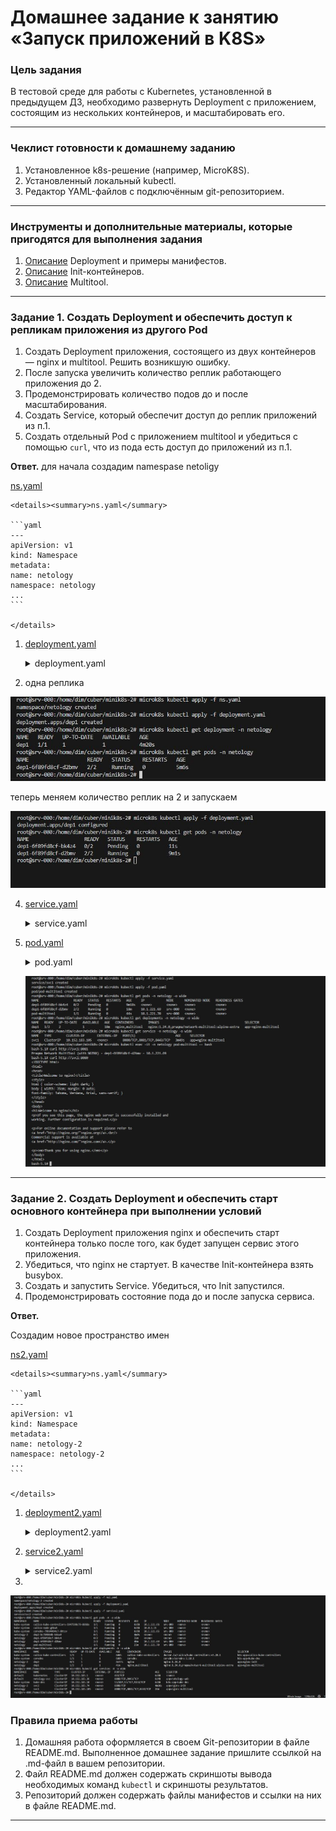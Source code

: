 # Домашнее задание к занятию «Запуск приложений в K8S»



### Цель задания

В тестовой среде для работы с Kubernetes, установленной в предыдущем ДЗ, необходимо развернуть Deployment с приложением, состоящим из нескольких контейнеров, и масштабировать его.

------

### Чеклист готовности к домашнему заданию

1. Установленное k8s-решение (например, MicroK8S).
2. Установленный локальный kubectl.
3. Редактор YAML-файлов с подключённым git-репозиторием.

------

### Инструменты и дополнительные материалы, которые пригодятся для выполнения задания

1. [Описание](https://kubernetes.io/docs/concepts/workloads/controllers/deployment/) Deployment и примеры манифестов.
2. [Описание](https://kubernetes.io/docs/concepts/workloads/pods/init-containers/) Init-контейнеров.
3. [Описание](https://github.com/wbitt/Network-MultiTool) Multitool.

------

### Задание 1. Создать Deployment и обеспечить доступ к репликам приложения из другого Pod

1. Создать Deployment приложения, состоящего из двух контейнеров — nginx и multitool. Решить возникшую ошибку.
2. После запуска увеличить количество реплик работающего приложения до 2.
3. Продемонстрировать количество подов до и после масштабирования.
4. Создать Service, который обеспечит доступ до реплик приложений из п.1.
5. Создать отдельный Pod с приложением multitool и убедиться с помощью `curl`, что из пода есть доступ до приложений из п.1.

**Ответ.**
для начала создадим namespase netoligy

[ns.yaml](ns.yaml)

    <details><summary>ns.yaml</summary>

    ```yaml
    ---
    apiVersion: v1
    kind: Namespace
    metadata:
    name: netology
    namespace: netology
    ...
    ```

    </details>

1. [deployment.yaml](deployment.yaml)

    <details><summary>deployment.yaml</summary>

    ```yaml
    ---
    apiVersion: apps/v1
    kind: Deployment
    metadata:
    name: dep1
    labels:
        task: one
        tier: homework
    annotations:
        container1: nginx
        container2: multitools
    namespace: netology
    spec:
    replicas: 1
    strategy:
        rollingUpdate:
        maxSurge: 1
        maxUnavailable: 1
        type: RollingUpdate
    selector:
        matchLabels:
        app: nginx-multitool
    template:
        metadata:
        labels:
            app: nginx-multitool
        spec:
        containers:
            - name: nginx
            image: nginx:1.24.0
            resources:
                limits:
                memory: "128Mi"
                cpu: "500m"
                requests:
                memory: "64Mi"
                cpu: "250m"
            ports:
                - name: web
                containerPort: 80
            livenessProbe:
                tcpSocket:
                port: 80
                initialDelaySeconds: 10
                timeoutSeconds: 3
            readinessProbe:
                httpGet:
                path: /
                port: 80
                initialDelaySeconds: 15
                timeoutSeconds: 5
                successThreshold: 1
                failureThreshold: 4
            - name: multitool
            image: praqma/network-multitool:alpine-extra
            resources:
                limits:
                memory: "128Mi"
                cpu: "450m"
                requests:
                memory: "32Mi"
                cpu: "150m"
            env:
                - name: HTTP_PORT
                value: "1181"
                - name: HTTPS_PORT
                value: "1443"
            ports:
                - name: http
                containerPort: 1181
                protocol: TCP
                - name: https
                containerPort: 1443
                protocol: TCP
            livenessProbe:
                tcpSocket:
                port: 1181
                initialDelaySeconds: 10
                timeoutSeconds: 3
            readinessProbe:
                httpGet:
                path: /
                port: 1181
                initialDelaySeconds: 15
                timeoutSeconds: 5
                successThreshold: 1
                failureThreshold: 2
    ...
    ```

    </details>


3. одна реплика
 
 ![Скриншот 1](image_1.jpg)

теперь меняем количество реплик на 2 и запускаем

 ![Скриншот 2](image_2.jpg)

4. [service.yaml](service.yaml)

    <details><summary>service.yaml</summary>

    ```yaml
    ---
    apiVersion: v1
    kind: Service
    metadata:
    name: svc1
    namespace: netology
    spec:
    selector:
        app: nginx-multitool
    type: ClusterIP
    ports:
        - name: nginx
        port: 8080
        targetPort: 80
        - name: multitool-http
        port: 8081
        targetPort: 1181
        - name: multitool-https
        port: 8443
        targetPort: 14433
    ...
    ```

    </details>

5. [pod.yaml](pod.yaml)

    <details><summary>pod.yaml</summary>

    ```yaml
    ---
    apiVersion: v1
    kind: Pod
    metadata:
    name: pod-multitool
    labels:
        app: multitool
        comment: testig-app
        company: netology
        stage: study
    namespace: netology
    spec:
    containers:
        - name: multitool
        image: praqma/network-multitool:alpine-extra
        resources:
            limits:
            memory: "128Mi"
            cpu: "600m"
            requests:
            memory: "32Mi"
            cpu: "100m"
        ports:
            - name: "http"
            containerPort: 8082
            - name: "https"
            containerPort: 8444
    ...
    ```

    </details>

    ![Скриншот 3](image_3.JPG)
------

### Задание 2. Создать Deployment и обеспечить старт основного контейнера при выполнении условий

1. Создать Deployment приложения nginx и обеспечить старт контейнера только после того, как будет запущен сервис этого приложения.
2. Убедиться, что nginx не стартует. В качестве Init-контейнера взять busybox.
3. Создать и запустить Service. Убедиться, что Init запустился.
4. Продемонстрировать состояние пода до и после запуска сервиса.

**Ответ.**

Создадим новое пространство имен

[ns2.yaml](ns2.yaml)
    
    <details><summary>ns.yaml</summary>

    ```yaml
    ---
    apiVersion: v1
    kind: Namespace
    metadata:
    name: netology-2
    namespace: netology-2
    ...
    ```

    </details>


1. [deployment2.yaml](deployment2.yaml)

    <details><summary>deployment2.yaml</summary>

    ```yaml
    ---
    apiVersion: apps/v1
    kind: Deployment
    metadata:
    name: dep2
    labels:
        task: two
        tier: homework
    annotations:
        container: nginx
        container-init: busybox
    namespace: netology-2
    spec:
    replicas: 1
    strategy:
        rollingUpdate:
        maxSurge: 1
        maxUnavailable: 1
        type: RollingUpdate
    selector:
        matchLabels:
        app: nginx-init
    template:
        metadata:
        labels:
            app: nginx-init
        spec:
        containers:
            - name: nginx
            image: nginx:1.24.0
            resources:
                limits:
                memory: "128Mi"
                cpu: "500m"
                requests:
                memory: "64Mi"
                cpu: "250m"
            ports:
                - name: web
                containerPort: 80
            livenessProbe:
                tcpSocket:
                port: 80
                initialDelaySeconds: 10
                timeoutSeconds: 3
            readinessProbe:
                httpGet:
                path: /
                port: 80
                initialDelaySeconds: 15
                timeoutSeconds: 5
                successThreshold: 1
                failureThreshold: 4
        initContainers:
            - name: busybox
            image: busybox:1.36.1
            resources:
                limits:
                memory: "64Mi"
                cpu: "250m"
                requests:
                memory: "8Mi"
                cpu: "50m"
            env:
                - name: TARGET
                value: "svc2"
            command: ['sh', '-c', "until nslookup $TARGET.$(cat /var/run/secrets/kubernetes.io/serviceaccount/namespace).svc.cluster.local; do sleep 2; done"]
    ...
    ```

    </details>


3. [service2.yaml](service2.yaml)

    <details><summary>service2.yaml</summary>

    ```yaml
    ---
    apiVersion: v1
    kind: Service
    metadata:
    name: svc2
    namespace: netology-2
    spec:
    selector:
        app: nginx-init
    type: ClusterIP
    ports:
        - name: nginx
        port: 8888
        targetPort: 80
    ...
    ```

    </details>


4.
 ![Скриншот 4](image_4.JPG)


### Правила приема работы

1. Домашняя работа оформляется в своем Git-репозитории в файле README.md. Выполненное домашнее задание пришлите ссылкой на .md-файл в вашем репозитории.
2. Файл README.md должен содержать скриншоты вывода необходимых команд `kubectl` и скриншоты результатов.
3. Репозиторий должен содержать файлы манифестов и ссылки на них в файле README.md.

------

